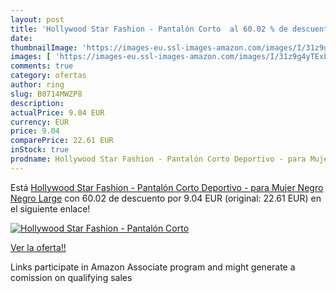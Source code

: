 ```yaml
---
layout: post
title: 'Hollywood Star Fashion - Pantalón Corto  al 60.02 % de descuento'
date: 
thumbnailImage: 'https://images-eu.ssl-images-amazon.com/images/I/31z9g4yTExL._SL200_.jpg'
images: [ 'https://images-eu.ssl-images-amazon.com/images/I/31z9g4yTExL._SL200_.jpg' ]
comments: true
category: ofertas
author: ring
slug: B0714MWZP8
description:
actualPrice: 9.04 EUR
currency: EUR
price: 9.04
comparePrice: 22.61 EUR
inStock: true
prodname: Hollywood Star Fashion - Pantalón Corto Deportivo - para Mujer Negro Negro Large
---
```


Está [Hollywood Star Fashion - Pantalón Corto Deportivo - para Mujer Negro Negro Large](https://www.amazon.es/dp/B0714MWZP8/?tag=tolees-21) con 60.02 de descuento por 9.04 EUR (original: 22.61 EUR) en el siguiente enlace!

[![Hollywood Star Fashion - Pantalón Corto ](https://images-eu.ssl-images-amazon.com/images/I/31z9g4yTExL._SL200_.jpg)](https://www.amazon.es/dp/B0714MWZP8/?tag=tolees-21)

[Ver la oferta!!](https://www.amazon.es/dp/B0714MWZP8/?tag=tolees-21)

Links participate in Amazon Associate program and might generate a comission on qualifying sales


